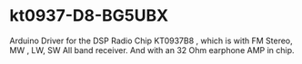 # kt0937-D8-BG5UBX
Arduino Driver for the DSP Radio Chip KT0937B8 , which is with FM Stereo, MW , LW, SW All band receiver.  And with an 32 Ohm earphone AMP in chip.
